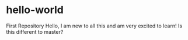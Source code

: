 # hello-world
First Repository
Hello, 
I am new to all this and am very excited to learn! 
Is this different to master?  

